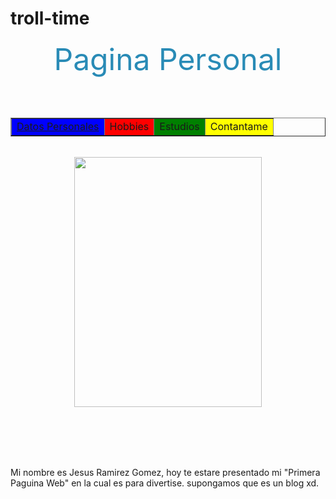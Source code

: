 # troll-time
<!DOCTYPE html>
<html>
<head>
	<title> Pagina Personal </title>
</head>
<body >

 <font SIZE="+12" color="298BB6" align="center"> <div align="center">Pagina Personal </font></div>


<TABLE WIDTH="50%"  CELLPADDING="1" CELLSPACING="1" BORDER="1" align ="center">
	<BR> <BR>
	<TR>
		<TD bgcolor="Blue">
		<a href="pagina%202.html">Datos Personales</a>	
		</TD>
		<TD BGCOLOR="RED">Hobbies</TD>
		<TD BGCOLOR="Green">Estudios</TD>
		<TD BGCOLOR="Yellow">Contantame</TD>
</TR>
</TABLE>



<BR>

<div align="center"><img src="Logo-Practica.PNG" ALIGN="CENTER" width="300" height="400"> </div>



<BR> <BR><BR> <BR>


<p1>Mi nombre es Jesus Ramirez Gomez, hoy te estare presentado mi "Primera Paguina Web" en la cual es para divertise. supongamos que es un blog xd.
	<BR><BR>



</p1>
<BR> <BR><BR> <BR>








</body>
</html>

